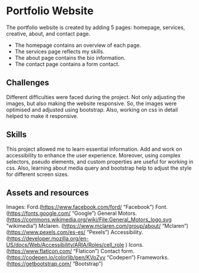 # Portfolio Website

The portfolio website is created by adding 5 pages: homepage, services, creative, about, and contact page. 

- The homepage contains an overview of each page.
- The services page reflects my skills. 
- The about page contains the bio information. 
- The contact page contains a form contact. 


 ## Challenges
 Different difficulties were faced during the project. Not only adjusting the images, but also making the website responsive. So, the images were optimised and adjusted using bootstrap. Also, working on css in detail helped to make it responsive. 

## Skills
This project allowed me to learn essential information. Add and work on accessibility to enhance the user experience. Moreover, using complex selectors, pseudo elements, and custom properties are useful for working in css. Also, learning about media query and bootstrap help to adjust the style for different screen sizes. 

## Assets and resources

Images:
Ford.(https://www.facebook.com/ford/ “Facebook”)
Font.(https://fonts.google.com/ “Google”)
General Motors.(https://commons.wikimedia.org/wiki/File:General_Motors_logo.svg “wikimedia”)
Mclaren. (https://www.mclaren.com/group/about/  “Mclaren”) (https://www.pexels.com/es-es/  “Pexels”)
Accessibility. (https://developer.mozilla.org/en-US/docs/Web/Accessibility/ARIA/Roles/cell_role )
Icons. (https://www.flaticon.com/ “Flaticon”)
Contact form. (https://codepen.io/colorlib/pen/KVoZyv  “Codepen”)
Frameworks. (https://getbootstrap.com/  “Bootstrap”)